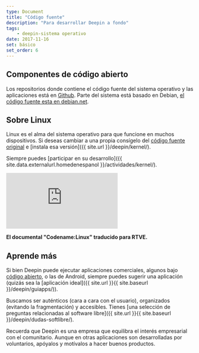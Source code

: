 ```yaml
---
type: Document
title: "Código fuente"
description: "Para desarrollar Deepin a fondo"
tags:
    - deepin-sistema operativo
date: 2017-11-16
set: básico
set_order: 6
---
```


## Componentes de código abierto
Los repositorios donde contiene el código fuente del sistema operativo y las aplicaciones está en [Github](https://github.com/linuxdeepin/). Parte del sistema está basado en Debian, [el código fuente esta en debian.net](https://sources.debian.net/).

## Sobre Linux
Linux es el alma del sistema operativo para que funcione en muchos dispositivos. Si deseas cambiar a una propia consígelo del [código fuente original](https://github.com/torvalds/linux) e [instala esa versión]({{ site.url }}/deepin/kernel/).

Siempre puedes [participar en su desarrollo]({{ site.data.externalurl.homedenespanol }}/actividades/kernel/).

<div class="video_wrapper">
  <iframe src="https://www.youtube.com/embed/r8I-eJGL7O8?rel=0&modestbranding=1&showinfo=0" frameborder="0" allowfullscreen></iframe>
</div>

**El documental "Codename:Linux" traducido para RTVE.**

## Aprende más
Si bien Deepin puede ejecutar aplicaciones comerciales, algunos bajo [código abierto](https://en.wikipedia.org/wiki/Business_models_for_open-source_software), o las de Android, siempre puedes sugerir una aplicación (quizás sea la [aplicación ideal]({{ site.url }}{{ site.baseurl }}/deepin/guiapps/)).

Buscamos ser auténticos (cara a cara con el usuario), organizados (evitando la fragmentación) y accesibles. Tienes [una selección de preguntas relacionadas al software libre]({{ site.url }}{{ site.baseurl }}/deepin/dudas-softlibre/).

Recuerda que Deepin es una empresa que equilibra el interés empresarial con el comunitario. Aunque en otras aplicaciones son desarrolladas por voluntarios, apóyalos y motívalos a hacer buenos productos.
